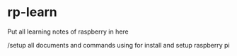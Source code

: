 # rp-learn
Put all learning notes of raspberry in here

/setup      all documents and commands using for install and setup raspberry pi


